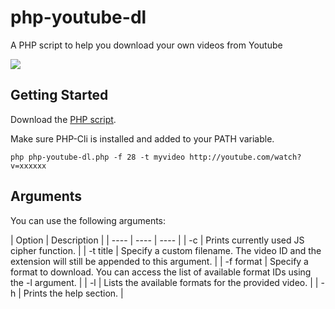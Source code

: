 # php-youtube-dl
A PHP script to help you download your own videos from Youtube

![](http://www.aladdian.com/img/ytdl.png)

## Getting Started
Download the [PHP script][php].

[php]: https://raw.github.com/UMaster/php-youtube-dl/master/dist/php-youtube-dl.php

Make sure PHP-Cli is installed and added to your PATH variable.

```
php php-youtube-dl.php -f 28 -t myvideo http://youtube.com/watch?v=xxxxxx

```

## Arguments
You can use the following arguments:

| Option  | Description |
| ---- | ---- | ---- |
| -c | Prints currently used JS cipher function. |
| -t title | Specify a custom filename. The video ID and the extension will still be appended to this argument. |
| -f format | Specify a format to download. You can access the list of available format IDs using the -l argument. |
| -l | Lists the available formats for the provided video. |
| -h | Prints the help section. |

